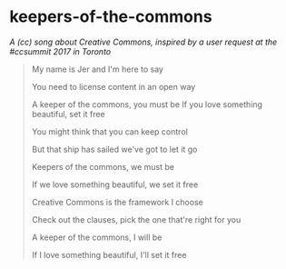 # keepers-of-the-commons
*A (cc) song about Creative Commons, inspired by a user request at the #ccsummit 2017 in Toronto*

> My name is Jer and I'm here to say 
>
> You need to license content in an open way
> 
> A keeper of the commons, you must be
> If you love something beautiful, set it free
> 
> You might think that you can keep control
> 
> But that ship has sailed we've got to let it go
> 
> Keepers of the commons, we must be
> 
> If we love something beautiful, we set it free
> 
> Creative Commons is the framework I choose
> 
> Check out the clauses, pick the one that're right for you
> 
> A keeper of the commons, I will be
> 
> If I love something beautiful, I'll set it free
